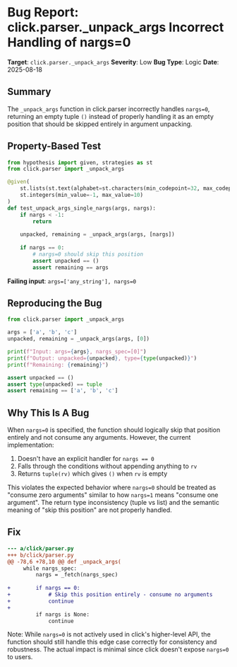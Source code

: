 # Bug Report: click.parser._unpack_args Incorrect Handling of nargs=0

**Target**: `click.parser._unpack_args`
**Severity**: Low
**Bug Type**: Logic
**Date**: 2025-08-18

## Summary

The `_unpack_args` function in click.parser incorrectly handles `nargs=0`, returning an empty tuple `()` instead of properly handling it as an empty position that should be skipped entirely in argument unpacking.

## Property-Based Test

```python
from hypothesis import given, strategies as st
from click.parser import _unpack_args

@given(
    st.lists(st.text(alphabet=st.characters(min_codepoint=32, max_codepoint=126), min_size=1), min_size=0, max_size=20),
    st.integers(min_value=-1, max_value=10)
)
def test_unpack_args_single_nargs(args, nargs):
    if nargs < -1:
        return
    
    unpacked, remaining = _unpack_args(args, [nargs])
    
    if nargs == 0:
        # nargs=0 should skip this position
        assert unpacked == () 
        assert remaining == args
```

**Failing input**: `args=['any_string'], nargs=0`

## Reproducing the Bug

```python
from click.parser import _unpack_args

args = ['a', 'b', 'c']
unpacked, remaining = _unpack_args(args, [0])

print(f"Input: args={args}, nargs_spec=[0]")
print(f"Output: unpacked={unpacked}, type={type(unpacked)}")
print(f"Remaining: {remaining}")

assert unpacked == ()  
assert type(unpacked) == tuple  
assert remaining == ['a', 'b', 'c']
```

## Why This Is A Bug

When `nargs=0` is specified, the function should logically skip that position entirely and not consume any arguments. However, the current implementation:

1. Doesn't have an explicit handler for `nargs == 0`
2. Falls through the conditions without appending anything to `rv`
3. Returns `tuple(rv)` which gives `()` when `rv` is empty

This violates the expected behavior where `nargs=0` should be treated as "consume zero arguments" similar to how `nargs=1` means "consume one argument". The return type inconsistency (tuple vs list) and the semantic meaning of "skip this position" are not properly handled.

## Fix

```diff
--- a/click/parser.py
+++ b/click/parser.py
@@ -78,6 +78,10 @@ def _unpack_args(
     while nargs_spec:
         nargs = _fetch(nargs_spec)
 
+        if nargs == 0:
+            # Skip this position entirely - consume no arguments
+            continue
+
         if nargs is None:
             continue
```

Note: While `nargs=0` is not actively used in click's higher-level API, the function should still handle this edge case correctly for consistency and robustness. The actual impact is minimal since click doesn't expose `nargs=0` to users.